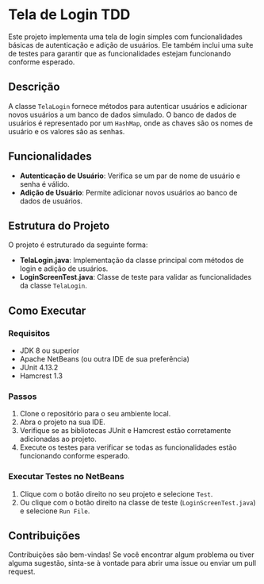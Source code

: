 # Tela de Login TDD

Este projeto implementa uma tela de login simples com funcionalidades básicas de autenticação e adição de usuários. Ele também inclui uma suíte de testes para garantir que as funcionalidades estejam funcionando conforme esperado.

## Descrição

A classe `TelaLogin` fornece métodos para autenticar usuários e adicionar novos usuários a um banco de dados simulado. O banco de dados de usuários é representado por um `HashMap`, onde as chaves são os nomes de usuário e os valores são as senhas.

## Funcionalidades

- **Autenticação de Usuário**: Verifica se um par de nome de usuário e senha é válido.
- **Adição de Usuário**: Permite adicionar novos usuários ao banco de dados de usuários.

## Estrutura do Projeto

O projeto é estruturado da seguinte forma:

- **TelaLogin.java**: Implementação da classe principal com métodos de login e adição de usuários.
- **LoginScreenTest.java**: Classe de teste para validar as funcionalidades da classe `TelaLogin`.

## Como Executar

### Requisitos

- JDK 8 ou superior
- Apache NetBeans (ou outra IDE de sua preferência)
- JUnit 4.13.2
- Hamcrest 1.3

### Passos

1. Clone o repositório para o seu ambiente local.
2. Abra o projeto na sua IDE.
3. Verifique se as bibliotecas JUnit e Hamcrest estão corretamente adicionadas ao projeto.
4. Execute os testes para verificar se todas as funcionalidades estão funcionando conforme esperado.

### Executar Testes no NetBeans

1. Clique com o botão direito no seu projeto e selecione `Test`.
2. Ou clique com o botão direito na classe de teste (`LoginScreenTest.java`) e selecione `Run File`.

## Contribuições

Contribuições são bem-vindas! Se você encontrar algum problema ou tiver alguma sugestão, sinta-se à vontade para abrir uma issue ou enviar um pull request.



